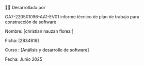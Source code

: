 👩‍💻 Desarrollado por

GA7-220501096-AA1-EV01 informe técnico de plan de trabajo para construcción de software

Nombre: [christian nauzan florez ]

Ficha: [2834816]

Curso : [Análisis y desarrollo de software]

Fecha: Junio 2025

